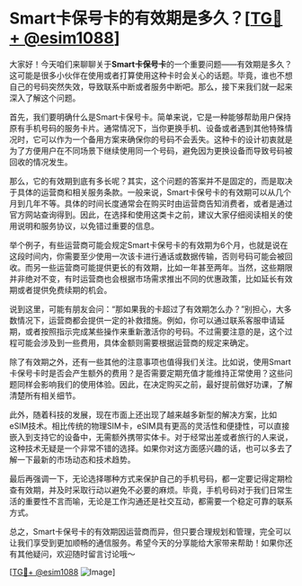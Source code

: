 # Smart卡保号卡的有效期是多久？[[TG💪+ @esim1088](https://t.me/s/esim1088)]

大家好！今天咱们来聊聊关于**Smart卡保号卡**的一个重要问题——有效期是多久？这可能是很多小伙伴在使用或者打算使用这种卡时会关心的话题。毕竟，谁也不想自己的号码突然失效，导致联系中断或者服务中断吧。那么，接下来我们就一起来深入了解这个问题。

首先，我们要明确什么是Smart卡保号卡。简单来说，它是一种能够帮助用户保持原有手机号码的服务卡片。通常情况下，当你更换手机、设备或者遇到其他特殊情况时，它可以作为一个备用方案来确保你的号码不会丢失。这种卡的设计初衷就是为了方便用户在不同场景下继续使用同一个号码，避免因为更换设备而导致号码被回收的情况发生。

那么，它的有效期到底有多长呢？其实，这个问题的答案并不是固定的，而是取决于具体的运营商和相关服务条款。一般来说，Smart卡保号卡的有效期可以从几个月到几年不等。具体的时间长度通常会在购买时由运营商告知消费者，或者是通过官方网站查询得到。因此，在选择和使用这类卡之前，建议大家仔细阅读相关的使用说明和服务协议，以免错过重要的信息。

举个例子，有些运营商可能会规定Smart卡保号卡的有效期为6个月，也就是说在这段时间内，你需要至少使用一次该卡进行通话或数据传输，否则号码可能会被回收。而另一些运营商可能提供更长的有效期，比如一年甚至两年。当然，这些期限并非绝对不变，有时运营商也会根据市场需求推出不同的优惠政策，比如延长有效期或者提供免费续期的机会。

说到这里，可能有朋友会问：“那如果我的卡超过了有效期怎么办？”别担心，大多数情况下，运营商都会提供一定的补救措施。例如，你可以通过联系客服申请延期，或者按照指示完成某些操作来重新激活你的号码。不过需要注意的是，这个过程可能会涉及到一些费用，具体金额则需要根据运营商的规定来确定。

除了有效期之外，还有一些其他的注意事项也值得我们关注。比如说，使用Smart卡保号卡时是否会产生额外的费用？是否需要定期充值才能维持正常使用？这些问题同样会影响我们的使用体验。因此，在决定购买之前，最好提前做好功课，了解清楚所有相关细节。

此外，随着科技的发展，现在市面上还出现了越来越多新型的解决方案，比如eSIM技术。相比传统的物理SIM卡，eSIM具有更高的灵活性和便捷性，可以直接嵌入到支持它的设备中，无需额外携带实体卡。对于经常出差或者旅行的人来说，这种技术无疑是一个非常不错的选择。如果你对这方面感兴趣的话，也可以多去了解一下最新的市场动态和技术趋势。

最后再强调一下，无论选择哪种方式来保护自己的手机号码，都一定要记得定期检查有效期，并及时采取行动以避免不必要的麻烦。毕竟，手机号码对于我们日常生活的重要性不言而喻，无论是工作沟通还是社交互动，都需要一个稳定可靠的联系方式。

总之，Smart卡保号卡的有效期因运营商而异，但只要合理规划和管理，完全可以让我们享受到更加顺畅的通信服务。希望今天的分享能给大家带来帮助！如果你还有其他疑问，欢迎随时留言讨论哦～ 

[[TG💪+ @esim1088](https://t.me/s/esim1088) ![Image](https://i.postimg.cc/4NQfJmqS/Snipaste-2025-05-13-00-14-12.png)]